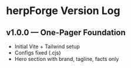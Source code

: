 # herpForge Version Log

## v1.0.0 — One-Pager Foundation
- Initial Vite + Tailwind setup
- Configs fixed (.cjs)
- Hero section with brand, tagline, facts only
